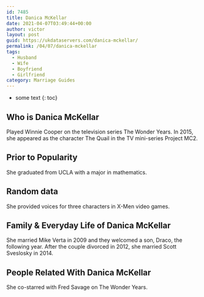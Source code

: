 ```yaml
---
id: 7485
title: Danica McKellar
date: 2021-04-07T03:49:44+00:00
author: victor
layout: post
guid: https://ukdataservers.com/danica-mckellar/
permalink: /04/07/danica-mckellar
tags:
  - Husband
  - Wife
  - Boyfriend
  - Girlfriend
category: Marriage Guides
---
```


* some text
{: toc}


## Who is Danica McKellar



Played Winnie Cooper on the television series The Wonder Years. In 2015, she appeared as the character The Quail in the TV mini-series Project MC2.

                
                
                
## Prior to Popularity



She graduated from UCLA with a major in mathematics.

                
                
                
## Random data



She provided voices for three characters in X-Men video games.

                
                
                
## Family & Everyday Life of Danica McKellar



She married Mike Verta in 2009 and they welcomed a son, Draco, the following year. After the couple divorced in 2012, she married Scott Sveslosky in 2014.

                
                
                
## People Related With Danica McKellar



She co-starred with Fred Savage on The Wonder Years.

                
              
            
          
          
          